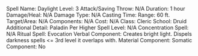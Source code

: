 
Spell Name: Daylight
Level: 3
Attack/Saving Throw: N/A
Duration: 1 hour
Damage/Heal: N/A
Damage Type: N/A
Casting Time: 
Range: 60 ft.
Target/Area: N/A
Components: N/A
Cost: N/A
Class: Cleric
School:  Druid
Additional Detail:  Paladin
Per Higher Spell Level: N/A
Concentration Spell: N/A
Ritual Spell: Evocation
Verbal Component: Creates bright light. Dispels darkness spells <= 3rd level it overlaps with.
Material Component: 
Somatic Component: No
